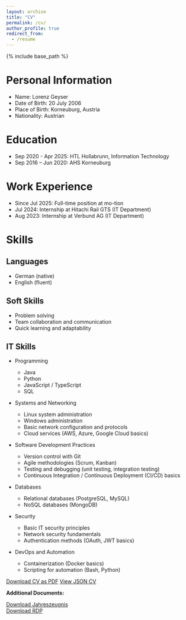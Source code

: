 ```yaml
---
layout: archive
title: "CV"
permalink: /cv/
author_profile: true
redirect_from:
  - /resume
---
```


{% include base_path %}

Personal Information
======

* Name: Lorenz Geyser
* Date of Birth: 20 July 2006
* Place of Birth: Korneuburg, Austria
* Nationality: Austrian

Education
======

* Sep 2020 - Apr 2025: HTL Hollabrunn, Information Technology
* Sep 2016 – Jun 2020: AHS Korneuburg

Work Experience
======

* Since Jul 2025: Full-time position at mo-tion
* Jul 2024: Internship at Hitachi Rail GTS (IT Department)
* Aug 2023: Internship at Verbund AG (IT Department)

Skills
======

Languages
------

* German (native)
* English (fluent)

Soft Skills
------

* Problem solving
* Team collaboration and communication
* Quick learning and adaptability

IT Skills
------

* Programming
  * Java
  * Python
  * JavaScript / TypeScript
  * SQL

* Systems and Networking
  * Linux system administration
  * Windows administration
  * Basic network configuration and protocols
  * Cloud services (AWS, Azure, Google Cloud basics)

* Software Development Practices
  * Version control with Git
  * Agile methodologies (Scrum, Kanban)
  * Testing and debugging (unit testing, integration testing)
  * Continuous Integration / Continuous Deployment (CI/CD) basics

* Databases
  * Relational databases (PostgreSQL, MySQL)
  * NoSQL databases (MongoDB)

* Security
  * Basic IT security principles
  * Network security fundamentals
  * Authentication methods (OAuth, JWT basics)

* DevOps and Automation
  * Containerization (Docker basics)
  * Scripting for automation (Bash, Python)

<div class="cv-download-links">
  <a href="{{ base_path }}/files/cv.pdf" class="btn btn--primary">Download CV as PDF</a>
  <a href="{{ base_path }}/cv-json" class="btn btn--inverse">View JSON CV</a>
</div>
<div class="cv-additional-documents">
  <p>
    <strong>Additional Documents:</strong>
  </p>
  <a href="{{ base_path }}/files/Jahreszeugnis.pdf" class="btn btn--primary">Download Jahreszeugnis</a>
  <br />
  <a href="{{ base_path }}/files/RDP.pdf" class="btn btn--primary">Download RDP</a>
</div>